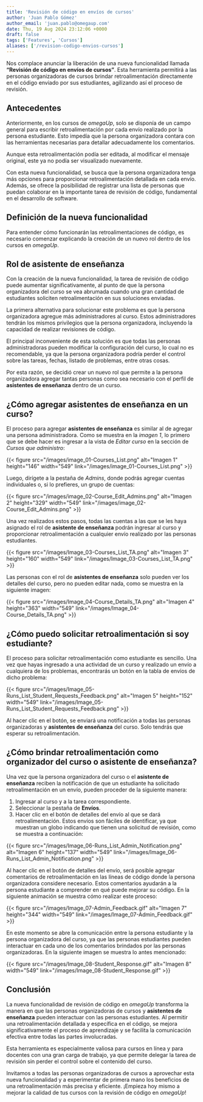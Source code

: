 ```yaml
---
title: 'Revisión de código en envíos de cursos'
author: 'Juan Pablo Gómez'
author_email: 'juan.pablo@omegaup.com'
date: Thu, 19 Aug 2024 23:12:06 +0000
draft: false
tags: ['Features', 'Cursos']
aliases: ['/revision-codigo-envios-cursos']
---
```


Nos complace anunciar la liberación de una nueva funcionalidad llamada **“Revisión de código en envíos de cursos”**. Esta herramienta permitirá a las personas organizadoras de cursos brindar retroalimentación directamente en el código enviado por sus estudiantes, agilizando así el proceso de revisión.

## Antecedentes

Anteriormente, en los cursos de _omegaUp_, solo se disponía de un campo general para escribir retroalimentación por cada envío realizado por la persona estudiante. Esto impedía que la persona organizadora contara con las herramientas necesarias para detallar adecuadamente los comentarios.

Aunque esta retroalimentación podía ser editada, al modificar el mensaje original, este ya no podía ser visualizado nuevamente.

Con esta nueva funcionalidad, se busca que la persona organizadora tenga más opciones para proporcionar retroalimentación detallada en cada envío. Además, se ofrece la posibilidad de registrar una lista de personas que puedan colaborar en la importante tarea de revisión de código, fundamental en el desarrollo de software.

## Definición de la nueva funcionalidad

Para entender cómo funcionarán las retroalimentaciones de código, es necesario comenzar explicando la creación de un nuevo rol dentro de los cursos en _omegaUp_.

## Rol de asistente de enseñanza

Con la creación de la nueva funcionalidad, la tarea de revisión de código puede aumentar significativamente, al punto de que la persona organizadora del curso se vea abrumada cuando una gran cantidad de estudiantes soliciten retroalimentación en sus soluciones enviadas.

La primera alternativa para solucionar este problema es que la persona organizadora agregue más administradores al curso. Estos administradores tendrán los mismos privilegios que la persona organizadora, incluyendo la capacidad de realizar revisiones de código.

El principal inconveniente de esta solución es que todas las personas administradoras pueden modificar la configuración del curso, lo cual no es recomendable, ya que la persona organizadora podría perder el control sobre las tareas, fechas, listado de problemas, entre otras cosas.

Por esta razón, se decidió crear un nuevo rol que permite a la persona organizadora agregar tantas personas como sea necesario con el perfil de **asistentes de enseñanza** dentro de un curso.

## ¿Cómo agregar asistentes de enseñanza en un curso?

El proceso para agregar **asistentes de enseñanza** es similar al de agregar una persona administradora. Como se muestra en la _imagen 1_, lo primero que se debe hacer es ingresar a la vista de _Editar curso_ en la sección de _Cursos que administro_:

{{< figure src="/images/image_01-Courses_List.png" alt="Imagen 1" height="146" width="549" link="/images/image_01-Courses_List.png" >}}

Luego, dirígete a la pestaña de _Admins_, donde podrás agregar cuentas individuales o, si lo prefieres, un grupo de cuentas:

{{< figure src="/images/image_02-Course_Edit_Admins.png" alt="Imagen 2" height="329" width="549" link="/images/image_02-Course_Edit_Admins.png" >}}

Una vez realizados estos pasos, todas las cuentas a las que se les haya asignado el rol de **asistente de enseñanza** podrán ingresar al curso y proporcionar retroalimentación a cualquier envío realizado por las personas estudiantes.

{{< figure src="/images/Image_03-Courses_List_TA.png" alt="Imagen 3" height="160" width="549" link="/images/Image_03-Courses_List_TA.png" >}}

Las personas con el rol de **asistentes de enseñanza** solo pueden ver los detalles del curso, pero no pueden editar nada, como se muestra en la siguiente imagen:

{{< figure src="/images/Image_04-Course_Details_TA.png" alt="Imagen 4" height="363" width="549" link="/images/Image_04-Course_Details_TA.png" >}}

## ¿Cómo puedo solicitar retroalimentación si soy estudiante?

El proceso para solicitar retroalimentación como estudiante es sencillo. Una vez que hayas ingresado a una actividad de un curso y realizado un envío a cualquiera de los problemas, encontrarás un botón en la tabla de envíos de dicho problema:

{{< figure src="/images/Image_05-Runs_List_Student_Requests_Feedback.png" alt="Imagen 5" height="152" width="549" link="/images/Image_05-Runs_List_Student_Requests_Feedback.png" >}}

Al hacer clic en el botón, se enviará una notificación a todas las personas organizadoras y **asistentes de enseñanza** del curso. Solo tendrás que esperar su retroalimentación.

## ¿Cómo brindar retroalimentación como organizador del curso o asistente de enseñanza?

Una vez que la persona organizadora del curso o el **asistente de enseñanza** reciben la notificación de que un estudiante ha solicitado retroalimentación en un envío, pueden proceder de la siguiente manera:

1. Ingresar al curso y a la tarea correspondiente.
2. Seleccionar la pestaña de __Envíos__.
3. Hacer clic en el botón de detalles del envío al que se dará retroalimentación. Estos envíos son fáciles de identificar, ya que muestran un globo indicando que tienen una solicitud de revisión, como se muestra a continuación:

{{< figure src="/images/Image_06-Runs_List_Admin_Notification.png" alt="Imagen 6" height="137" width="549" link="/images/Image_06-Runs_List_Admin_Notification.png" >}}

Al hacer clic en el botón de detalles del envío, será posible agregar comentarios de retroalimentación en las líneas de código donde la persona organizadora considere necesario. Estos comentarios ayudarán a la persona estudiante a comprender en qué puede mejorar su código. En la siguiente animación se muestra cómo realizar este proceso:

{{< figure src="/images/Image_07-Admin_Feedback.gif" alt="Imagen 7" height="344" width="549" link="/images/Image_07-Admin_Feedback.gif" >}}

En este momento se abre la comunicación entre la persona estudiante y la persona organizadora del curso, ya que las personas estudiantes pueden interactuar en cada uno de los comentarios brindados por las personas organizadoras. En la siguiente imagen se muestra lo antes mencionado:

{{< figure src="/images/Image_08-Student_Response.gif" alt="Imagen 8" width="549" link="/images/Image_08-Student_Response.gif" >}}

## Conclusión

La nueva funcionalidad de revisión de código en _omegaUp_ transforma la manera en que las personas organizadoras de cursos y **asistentes de enseñanza** pueden interactuar con las personas estudiantes. Al permitir una retroalimentación detallada y específica en el código, se mejora significativamente el proceso de aprendizaje y se facilita la comunicación efectiva entre todas las partes involucradas.

Esta herramienta es especialmente valiosa para cursos en línea y para docentes con una gran carga de trabajo, ya que permite delegar la tarea de revisión sin perder el control sobre el contenido del curso.

Invitamos a todas las personas organizadoras de cursos a aprovechar esta nueva funcionalidad y a experimentar de primera mano los beneficios de una retroalimentación más precisa y eficiente. ¡Empieza hoy mismo a mejorar la calidad de tus cursos con la revisión de código en _omegaUp_!
